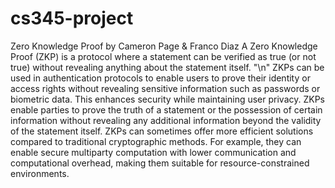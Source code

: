 # cs345-project
Zero Knowledge Proof by Cameron Page & Franco Diaz
A Zero Knowledge Proof (ZKP) is a protocol where a statement can be verified as true (or not true) without revealing anything about the statement itself. "\n"
ZKPs can be used in authentication protocols to enable users to prove their identity or access rights without revealing sensitive information such as passwords or biometric data. This enhances security while maintaining user privacy.
ZKPs enable parties to prove the truth of a statement or the possession of certain information without revealing any additional information beyond the validity of the statement itself.
ZKPs can sometimes offer more efficient solutions compared to traditional cryptographic methods. For example, they can enable secure multiparty computation with lower communication and computational overhead, making them suitable for resource-constrained environments.

